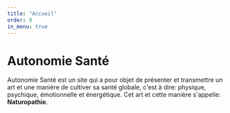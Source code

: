 ```yaml
---
title: "Accueil"
order: 0
in_menu: true
---
```

# Autonomie Santé

Autonomie Santé est un site qui a pour objet de présenter et transmettre un art et une manière de cultiver sa santé globale, c'est à dire: physique, psychique, émotionnelle et énergétique.  Cet art et cette manière s'appelle: **Naturopathie**. 
